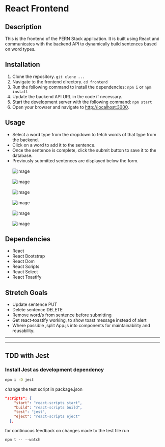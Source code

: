 # React Frontend

## Description
This is the frontend of the PERN Stack application. It is built using React and communicates with the backend API to dynamically build sentences based on word types.

## Installation
1. Clone the repository. `git clone ...`
2. Navigate to the frontend directory. `cd frontend`
3. Run the following command to install the dependencies: `npm i` or `npm install`
4. Update the backend API URL in the code if necessary.
5. Start the development server with the following command: `npm start`
6. Open your browser and navigate to [http://localhost:3000](http://localhost:3000).

## Usage
- Select a word type from the dropdown to fetch words of that type from the backend.
- Click on a word to add it to the sentence.
- Once the sentence is complete, click the submit button to save it to the database.
- Previously submitted sentences are displayed below the form.
<br><br>
![image](https://github.com/DouglasVDM/rh-frontend/assets/74470226/40492a27-38c5-4607-8799-477f1dbd2258)
<br><br>
![image](https://github.com/DouglasVDM/rh-frontend/assets/74470226/d727c899-2887-4da1-85e5-fccbd1acc464)
<br><br>
![image](https://github.com/DouglasVDM/rh-frontend/assets/74470226/5b88e2d2-d79f-43d2-b5f7-1d9fc43c8010)
<br><br>
![image](https://github.com/DouglasVDM/rh-frontend/assets/74470226/9bab4b94-c72f-4cad-9bf6-12b38120554c)
<br><br>
![image](https://github.com/DouglasVDM/rh-frontend/assets/74470226/070c40fa-f60f-46b9-98a9-e8f88df982be)
<br><br>
![image](https://github.com/DouglasVDM/rh-frontend/assets/74470226/1173a3df-be22-4a90-92c5-85fd34c0bc6c)  

## Dependencies
- React
- React Bootstrap
- React Dom
- React Scripts
- React Select
- React Toastify

## Stretch Goals
- Update sentence PUT
- Delete sentence DELETE
- Remove word/s from sentence before submitting
- Get react-toastify working, to show toast message instead of alert 
- Where possible ,split App.js into components for maintainability and reusability.
---
---
## TDD with Jest

### Install Jest as development dependency

```bash
npm i -D jest
```

change the test script in package.json

```json
"scripts": {
    "start": "react-scripts start",
    "build": "react-scripts build",
    "test": "jest",
    "eject": "react-scripts eject"
  },
```

for continuous feedback on changes made to the test file run

```
npm t -- --watch
```
